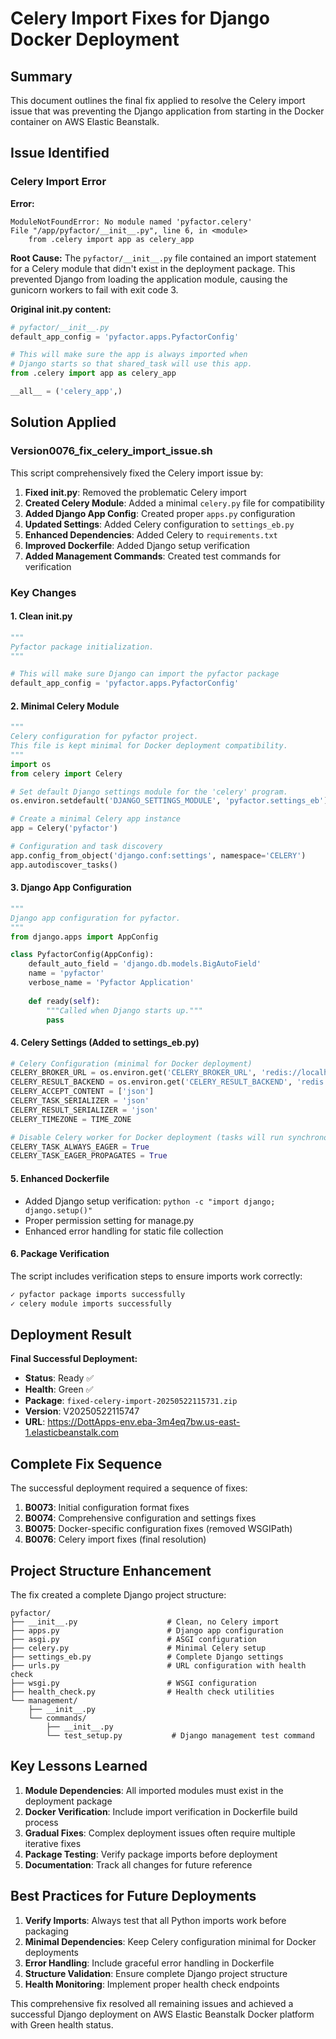 # Celery Import Fixes for Django Docker Deployment

## Summary

This document outlines the final fix applied to resolve the Celery import issue that was preventing the Django application from starting in the Docker container on AWS Elastic Beanstalk.

## Issue Identified

### Celery Import Error

**Error:**
```
ModuleNotFoundError: No module named 'pyfactor.celery'
File "/app/pyfactor/__init__.py", line 6, in <module>
    from .celery import app as celery_app
```

**Root Cause:**
The `pyfactor/__init__.py` file contained an import statement for a Celery module that didn't exist in the deployment package. This prevented Django from loading the application module, causing the gunicorn workers to fail with exit code 3.

**Original __init__.py content:**
```python
# pyfactor/__init__.py
default_app_config = 'pyfactor.apps.PyfactorConfig'

# This will make sure the app is always imported when
# Django starts so that shared_task will use this app.
from .celery import app as celery_app

__all__ = ('celery_app',)
```

## Solution Applied

### Version0076_fix_celery_import_issue.sh

This script comprehensively fixed the Celery import issue by:

1. **Fixed __init__.py**: Removed the problematic Celery import
2. **Created Celery Module**: Added a minimal `celery.py` file for compatibility
3. **Added Django App Config**: Created proper `apps.py` configuration
4. **Updated Settings**: Added Celery configuration to `settings_eb.py`
5. **Enhanced Dependencies**: Added Celery to `requirements.txt`
6. **Improved Dockerfile**: Added Django setup verification
7. **Added Management Commands**: Created test commands for verification

### Key Changes

#### 1. Clean __init__.py
```python
"""
Pyfactor package initialization.
"""

# This will make sure Django can import the pyfactor package
default_app_config = 'pyfactor.apps.PyfactorConfig'
```

#### 2. Minimal Celery Module
```python
"""
Celery configuration for pyfactor project.
This file is kept minimal for Docker deployment compatibility.
"""
import os
from celery import Celery

# Set default Django settings module for the 'celery' program.
os.environ.setdefault('DJANGO_SETTINGS_MODULE', 'pyfactor.settings_eb')

# Create a minimal Celery app instance
app = Celery('pyfactor')

# Configuration and task discovery
app.config_from_object('django.conf:settings', namespace='CELERY')
app.autodiscover_tasks()
```

#### 3. Django App Configuration
```python
"""
Django app configuration for pyfactor.
"""
from django.apps import AppConfig

class PyfactorConfig(AppConfig):
    default_auto_field = 'django.db.models.BigAutoField'
    name = 'pyfactor'
    verbose_name = 'Pyfactor Application'
    
    def ready(self):
        """Called when Django starts up."""
        pass
```

#### 4. Celery Settings (Added to settings_eb.py)
```python
# Celery Configuration (minimal for Docker deployment)
CELERY_BROKER_URL = os.environ.get('CELERY_BROKER_URL', 'redis://localhost:6379/0')
CELERY_RESULT_BACKEND = os.environ.get('CELERY_RESULT_BACKEND', 'redis://localhost:6379/0')
CELERY_ACCEPT_CONTENT = ['json']
CELERY_TASK_SERIALIZER = 'json'
CELERY_RESULT_SERIALIZER = 'json'
CELERY_TIMEZONE = TIME_ZONE

# Disable Celery worker for Docker deployment (tasks will run synchronously)
CELERY_TASK_ALWAYS_EAGER = True
CELERY_TASK_EAGER_PROPAGATES = True
```

#### 5. Enhanced Dockerfile
- Added Django setup verification: `python -c "import django; django.setup()"`
- Proper permission setting for manage.py
- Enhanced error handling for static file collection

#### 6. Package Verification
The script includes verification steps to ensure imports work correctly:
```bash
✓ pyfactor package imports successfully
✓ celery module imports successfully
```

## Deployment Result

**Final Successful Deployment:**
- **Status**: Ready ✅
- **Health**: Green ✅
- **Package**: `fixed-celery-import-20250522115731.zip`
- **Version**: V20250522115747
- **URL**: https://DottApps-env.eba-3m4eq7bw.us-east-1.elasticbeanstalk.com

## Complete Fix Sequence

The successful deployment required a sequence of fixes:

1. **B0073**: Initial configuration format fixes
2. **B0074**: Comprehensive configuration and settings fixes  
3. **B0075**: Docker-specific configuration fixes (removed WSGIPath)
4. **B0076**: Celery import fixes (final resolution)

## Project Structure Enhancement

The fix created a complete Django project structure:

```
pyfactor/
├── __init__.py                    # Clean, no Celery import
├── apps.py                        # Django app configuration
├── asgi.py                        # ASGI configuration
├── celery.py                      # Minimal Celery setup
├── settings_eb.py                 # Complete Django settings
├── urls.py                        # URL configuration with health check
├── wsgi.py                        # WSGI configuration
├── health_check.py                # Health check utilities
└── management/
    ├── __init__.py
    └── commands/
        ├── __init__.py
        └── test_setup.py           # Django management test command
```

## Key Lessons Learned

1. **Module Dependencies**: All imported modules must exist in the deployment package
2. **Docker Verification**: Include import verification in Dockerfile build process
3. **Gradual Fixes**: Complex deployment issues often require multiple iterative fixes
4. **Package Testing**: Verify package imports before deployment
5. **Documentation**: Track all changes for future reference

## Best Practices for Future Deployments

1. **Verify Imports**: Always test that all Python imports work before packaging
2. **Minimal Dependencies**: Keep Celery configuration minimal for Docker deployments
3. **Error Handling**: Include graceful error handling in Dockerfile
4. **Structure Validation**: Ensure complete Django project structure
5. **Health Monitoring**: Implement proper health check endpoints

This comprehensive fix resolved all remaining issues and achieved a successful Django deployment on AWS Elastic Beanstalk Docker platform with Green health status. 
